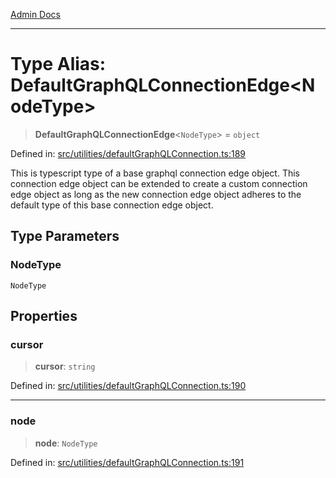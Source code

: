 [Admin Docs](/)

***

# Type Alias: DefaultGraphQLConnectionEdge\<NodeType\>

> **DefaultGraphQLConnectionEdge**\<`NodeType`\> = `object`

Defined in: [src/utilities/defaultGraphQLConnection.ts:189](https://github.com/gautam-divyanshu/talawa-api/blob/de42235531e11387f0ad0479547630845dbc8b37/src/utilities/defaultGraphQLConnection.ts#L189)

This is typescript type of a base graphql connection edge object. This connection edge object can be extended to create a custom connection edge object as long as the new connection edge object adheres to the default type of this base connection edge object.

## Type Parameters

### NodeType

`NodeType`

## Properties

### cursor

> **cursor**: `string`

Defined in: [src/utilities/defaultGraphQLConnection.ts:190](https://github.com/gautam-divyanshu/talawa-api/blob/de42235531e11387f0ad0479547630845dbc8b37/src/utilities/defaultGraphQLConnection.ts#L190)

***

### node

> **node**: `NodeType`

Defined in: [src/utilities/defaultGraphQLConnection.ts:191](https://github.com/gautam-divyanshu/talawa-api/blob/de42235531e11387f0ad0479547630845dbc8b37/src/utilities/defaultGraphQLConnection.ts#L191)
